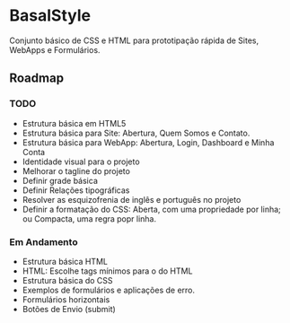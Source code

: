 # BasalStyle

Conjunto básico de CSS e HTML para prototipação rápida de Sites, WebApps e Formulários.

## Roadmap

### TODO
* Estrutura básica em HTML5
* Estrutura básica para Site: Abertura, Quem Somos e Contato.
* Estrutura básica para WebApp: Abertura, Login, Dashboard e Minha Conta
* Identidade visual para o projeto
* Melhorar o tagline do projeto
* Definir grade básica
* Definir Relações tipográficas
* Resolver as esquizofrenia de inglês e português no projeto
* Definir a formatação do CSS: Aberta, com uma propriedade por linha; ou Compacta, uma regra popr linha.

### Em Andamento
* Estrutura básica HTML
* HTML: Escolhe tags mínimos para o <head> do HTML
* Estrutura básica do CSS
* Exemplos de formulários e aplicações de erro.
* Formulários horizontais
* Botões de Envio (submit)

